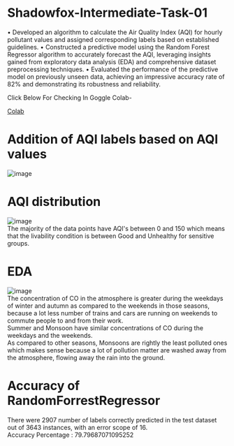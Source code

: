# Shadowfox-Intermediate-Task-01
• Developed an algorithm to calculate the Air Quality Index (AQI) for hourly pollutant values and assigned corresponding labels based on established guidelines.
• Constructed a predictive model using the Random Forest Regressor algorithm to accurately forecast the AQI, leveraging insights gained from exploratory data analysis (EDA) and comprehensive dataset preprocessing techniques.
• Evaluated the performance of the predictive model on previously unseen data, achieving an impressive accuracy rate of 82% and demonstrating its robustness and reliability.

Click Below For Checking In Goggle Colab-

[Colab](https://colab.research.google.com/drive/1dkSfh0-Hp9pA5aYBQidVV9JsAde0w8ix#scrollTo=YQR_JSc6CDDH)

# Addition of AQI labels based on AQI values
![image](https://github.com/vannalevaibhav-rcb/AirQualityIndex/assets/53923590/83fdfa4c-d81b-485f-8677-d6dac01f875c)

# AQI distribution 
![image](https://github.com/Anagha0202/AirQualityIndex/assets/53923590/efec72f3-6c7a-4aba-99a0-eae51e36b51f)
</br>The majority of the data points have AQI's between 0 and 150 which means that the livability condition is between Good and Unhealthy for sensitive groups.

# EDA
![image](https://github.com/vannalevaibhav-rcb/AirQualityIndex/assets/53923590/5f487b49-0ff6-424d-ae4b-de36398796aa)
</br>The concentration of CO in the atmosphere is greater during the weekdays of winter and autumn as compared to the weekends in those seasons, because a lot less number of trains and cars are running on weekends to commute people to and from their work.
</br>Summer and Monsoon have similar concentrations of CO during the weekdays and the weekends.
</br>As compared to other seasons, Monsoons are rightly the least polluted ones which makes sense because a lot of pollution matter are washed away from the atmosphere, flowing away the rain into the ground.



# Accuracy of RandomForrestRegressor
There were 2907 number of labels correctly predicted in the test dataset out of 3643 instances, with an error scope of 16.<br>
Accuracy Percentage :  79.79687071095252

